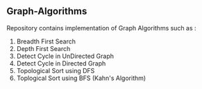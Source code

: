 ## Graph-Algorithms

Repository contains implementation of Graph Algorithms such as : 

1. Breadth First Search
2. Depth First Search
3. Detect Cycle in UnDirected Graph
4. Detect Cycle in Directed Graph
5. Topological Sort using DFS
6. Toplogical Sort using BFS (Kahn's Algorithm)

